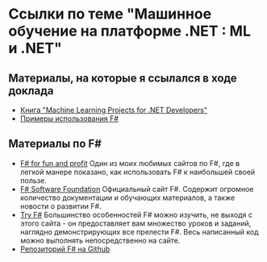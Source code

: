 # Ссылки по теме "Машинное обучение на платформе .NET : ML и .NET"

## Материалы, на которые я ссылался в ходе доклада
* [Книга "Machine Learning Projects for .NET Developers"](http://www.apress.com/9781430267676)
* [Примеры использования F#](http://fsharpforfunandprofit.com/series/low-risk-ways-to-use-fsharp-at-work.html)

## Материалы по F#
* [F# for fun and profit](http://fsharpforfunandprofit.com)
  Один из моих любимых сайтов по F#, где в легкой манере показано, как использовать F# к наибольшей своей пользе.
* [F# Software Foundation](http://fsharp.org/)
  Официальный сайт F#. Содержит огромное количество документации и обучающих материалов, а также новости о развитии F#.
* [Try F#](http://www.tryfsharp.org/)
  Большинство особенностей F# можно изучить, не выходя с этого сайта - он предоставляет вам множество уроков и заданий, наглядно демонстрирующих все прелести F#. Весь написанный код можно выполнять непосредственно на сайте.
* [Репозиторий F# на Github](https://github.com/fsharp/)  

